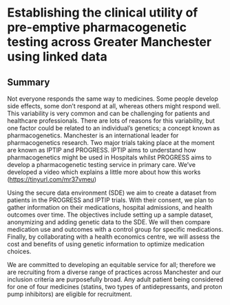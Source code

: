 # Establishing the clinical utility of pre-emptive pharmacogenetic testing across Greater Manchester using linked data

## Summary

Not everyone responds the same way to medicines. Some people develop side effects, some don’t respond at all, whereas others might respond well. This variability is very common and can be challenging for patients and healthcare professionals. There are lots of reasons for this variability, but one factor could be related to an individual’s genetics; a concept known as pharmacogenetics. Manchester is an international leader for pharmacogenetics research. Two major trials taking place at the moment are known as IPTIP and PROGRESS. IPTIP aims to understand how pharmacogenetics might be used in Hospitals whilst PROGRESS aims to develop a pharmacogenetic testing service in primary care. We’ve developed a video which explains a little more about how this works (https://tinyurl.com/mr37vmeu)

Using the secure data environment (SDE) we aim to create a dataset from patients in the PROGRESS and IPTIP trials. With their consent, we plan to gather information on their medications, hospital admissions, and health outcomes over time. The objectives include setting up a sample dataset, anonymizing and adding genetic data to the SDE. We will then compare medication use and outcomes with a control group for specific medications. Finally, by collaborating with a health economics centre, we will assess the cost and benefits of using genetic information to optimize medication choices. 

We are committed to developing an equitable service for all; therefore we are recruiting from a diverse range of practices across Manchester and our inclusion criteria are purposefully broad. Any adult patient being considered for one of four medicines (statins, two types of antidepressants, and proton pump inhibitors) are eligible for recruitment.


